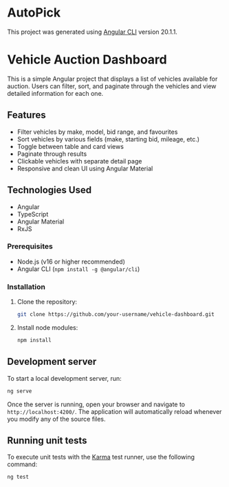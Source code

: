 # AutoPick

This project was generated using [Angular CLI](https://github.com/angular/angular-cli) version 20.1.1.

# Vehicle Auction Dashboard

This is a simple Angular project that displays a list of vehicles available for auction. Users can filter, sort, and paginate through the vehicles and view detailed information for each one.

## Features

- Filter vehicles by make, model, bid range, and favourites
- Sort vehicles by various fields (make, starting bid, mileage, etc.)
- Toggle between table and card views
- Paginate through results
- Clickable vehicles with separate detail page
- Responsive and clean UI using Angular Material

## Technologies Used

- Angular
- TypeScript
- Angular Material
- RxJS

### Prerequisites

- Node.js (v16 or higher recommended)
- Angular CLI (`npm install -g @angular/cli`)

### Installation

1. Clone the repository:
   ```bash
   git clone https://github.com/your-username/vehicle-dashboard.git

2. Install node modules:
   ```bash
   npm install

## Development server

To start a local development server, run:

```bash
ng serve
```

Once the server is running, open your browser and navigate to `http://localhost:4200/`. The application will automatically reload whenever you modify any of the source files.

## Running unit tests

To execute unit tests with the [Karma](https://karma-runner.github.io) test runner, use the following command:

```bash
ng test
```
